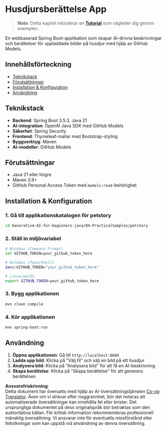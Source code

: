 <!--
CO_OP_TRANSLATOR_METADATA:
{
  "original_hash": "c1ac1fbe111c9882e869f1453b915a17",
  "translation_date": "2025-07-25T09:36:29+00:00",
  "source_file": "04-PracticalSamples/petstory/README.md",
  "language_code": "sv"
}
-->
# Husdjursberättelse App

>**Note**: Detta kapitel inkluderar en [**Tutorial**](./TUTORIAL.md) som vägleder dig genom exemplen.

En webbaserad Spring Boot-applikation som skapar AI-drivna beskrivningar och berättelser för uppladdade bilder på husdjur med hjälp av GitHub Models.

## Innehållsförteckning

- [Teknikstack](../../../../04-PracticalSamples/petstory)
- [Förutsättningar](../../../../04-PracticalSamples/petstory)
- [Installation & Konfiguration](../../../../04-PracticalSamples/petstory)
- [Användning](../../../../04-PracticalSamples/petstory)

## Teknikstack

- **Backend**: Spring Boot 3.5.3, Java 21
- **AI-integration**: OpenAI Java SDK med GitHub Models
- **Säkerhet**: Spring Security
- **Frontend**: Thymeleaf-mallar med Bootstrap-styling
- **Byggverktyg**: Maven
- **AI-modeller**: GitHub Models

## Förutsättningar

- Java 21 eller högre
- Maven 3.9+
- GitHub Personal Access Token med `models:read`-behörighet

## Installation & Konfiguration

### 1. Gå till applikationskatalogen för petstory
```bash
cd Generative-AI-for-beginners-java/04-PracticalSamples/petstory
```

### 2. Ställ in miljövariabel
   ```bash
   # Windows (Command Prompt)
   set GITHUB_TOKEN=your_github_token_here
   
   # Windows (PowerShell)
   $env:GITHUB_TOKEN="your_github_token_here"
   
   # Linux/macOS
   export GITHUB_TOKEN=your_github_token_here
   ```

### 3. Bygg applikationen
```bash
mvn clean compile
```

### 4. Kör applikationen
```bash
mvn spring-boot:run
```

## Användning

1. **Öppna applikationen**: Gå till `http://localhost:8080`
2. **Ladda upp bild**: Klicka på "Välj fil" och välj en bild på ett husdjur
3. **Analysera bild**: Klicka på "Analysera bild" för att få en AI-beskrivning
4. **Skapa berättelse**: Klicka på "Skapa berättelse" för att generera berättelsen

**Ansvarsfriskrivning**:  
Detta dokument har översatts med hjälp av AI-översättningstjänsten [Co-op Translator](https://github.com/Azure/co-op-translator). Även om vi strävar efter noggrannhet, bör det noteras att automatiserade översättningar kan innehålla fel eller brister. Det ursprungliga dokumentet på dess originalspråk bör betraktas som den auktoritativa källan. För kritisk information rekommenderas professionell mänsklig översättning. Vi ansvarar inte för eventuella missförstånd eller feltolkningar som kan uppstå vid användning av denna översättning.